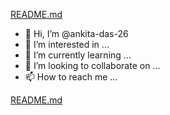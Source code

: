 [README.md](https://github.com/ankita-das-26/ankita-das-26/files/8902158/README.md)
- 👋 Hi, I’m @ankita-das-26
- 👀 I’m interested in ...
- 🌱 I’m currently learning ...
- 💞️ I’m looking to collaborate on ...
- 📫 How to reach me ...

<!---
ankita-das-26/ankita-das-26 is a ✨ special ✨ repository because its `README.md` (this file) appears on your GitHub profile.
You can click the Preview link to take a look at your changes.
--->
[README.md](https://github.com/ankita-das-26/ankita-das-26/files/8902159/README.md)
